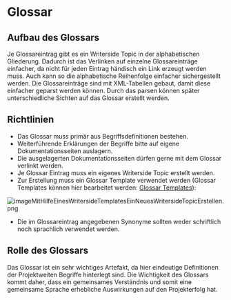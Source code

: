 # Glossar


## Aufbau des Glossars

Je Glossareintrag gibt es ein Writerside Topic in der alphabetischen Gliederung.
Dadurch ist das Verlinken auf einzelne Glossareinträge einfacher,
da nicht für jeden Eintrag händisch ein Link erzeugt werden muss.
Auch kann so die alphabetische Reihenfolge einfacher sichergestellt werden. 
Die Glossareinträge sind mit XML-Tabellen gebaut, damit
diese einfacher geparst werden können. Durch das parsen können später 
unterschiedliche Sichten auf das Glossar erstellt werden.



## Richtlinien

- Das Glossar muss primär aus Begriffsdefinitionen bestehen.
- Weiterführende Erklärungen der Begriffe bitte auf eigene Dokumentationsseiten auslagern.
- Die ausgelagerten Dokumentationsseiten dürfen gerne mit dem Glossar verlinkt werden.
- Je Glossar Eintrag muss ein eigenes Writerside Topic erstellt werden.
- Zur Erstellung muss ein Glossar Template verwendet werden
(Glossar Templates können hier bearbeitet werden: [Glossar Templates](Glossar-Templates.md)):

![imageMitHilfeEinesWritersideTemplatesEinNeuesWritersideTopicErstellen.png](imageMitHilfeEinesWritersideTemplatesEinNeuesWritersideTopicErstellen.png)

- Die im Glossareintrag angegebenen Synonyme sollten weder schriftlich noch sprachlich verwendet werden.

## Rolle des Glossars

Das Glossar ist ein sehr wichtiges Artefakt, da hier eindeutige Definitionen
der Projektweiten Begriffe hinterlegt sind. Die Wichtigkeit des Glossars kommt daher, 
dass ein gemeinsames Verständnis und somit eine gemeinsame Sprache erhebliche
Auswirkungen auf den Projekterfolg hat.